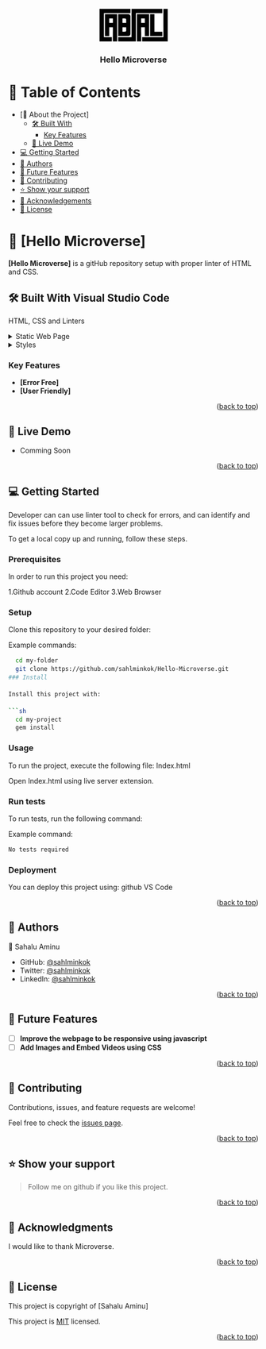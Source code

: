 <a name="readme-top"></a>

<!--
HOW TO USE:
This is an example of how you may give instructions on setting up your project locally.

Modify this file to match your project and remove sections that don't apply.

REQUIRED SECTIONS:
- Table of Contents
- About the Project
  - Built With
  - Live Demo
- Getting Started
- Authors
- Future Features
- Contributing
- Show your support
- Acknowledgements
- License

After you're finished please remove all the comments and instructions!
-->

<div align="center">
  <!-- You are encouraged to replace this logo with your own! Otherwise you can also remove it. -->
  <img src="cabsal.png" alt="logo" width="140"  height="auto" />
  <br/>
 <h3><b>Hello Microverse</b></h3>

</div>

<!-- TABLE OF CONTENTS -->

# 📗 Table of Contents

- [📖 About the Project]
  - [🛠 Built With](#built-with)
    - [Key Features](#key-features)
  - [🚀 Live Demo](#live-demo)
- [💻 Getting Started](#getting-started)
- [👥 Authors](#authors)
- [🔭 Future Features](#future-features)
- [🤝 Contributing](#contributing)
- [⭐️ Show your support](#support)
- [🙏 Acknowledgements](#acknowledgements)
- [📝 License](#license)

<!-- PROJECT DESCRIPTION -->

# 📖 [Hello Microverse] <a name="about-project"></a>

**[Hello Microverse]** is a gitHub repository setup with proper linter of HTML and CSS.

## 🛠 Built With Visual Studio Code<a name="built-with"></a>
HTML, CSS and Linters

<details>
  <summary>Static Web Page</summary>
  
</details>

<details>
  <summary>Styles</summary>
 
</details>


<!-- Features -->

### Key Features <a name="key-features"></a>

- **[Error Free]**
- **[User Friendly]**

<p align="right">(<a href="#readme-top">back to top</a>)</p>

<!-- LIVE DEMO -->

## 🚀 Live Demo <a name="live-demo"></a>

- Comming Soon
<p align="right">(<a href="#readme-top">back to top</a>)</p>

<!-- GETTING STARTED -->

## 💻 Getting Started <a name="getting-started"></a>

Developer can can use linter tool to check for errors, and can identify and fix issues before they become larger problems.

To get a local copy up and running, follow these steps.

### Prerequisites

In order to run this project you need:

1.Github account
2.Code Editor
3.Web Browser

### Setup

Clone this repository to your desired folder:


Example commands:

```sh
  cd my-folder
  git clone https://github.com/sahlminkok/Hello-Microverse.git
### Install

Install this project with:

```sh
  cd my-project
  gem install
```

### Usage

To run the project, execute the following file:
Index.html

Open Index.html using live server extension.

### Run tests

To run tests, run the following command:


Example command:

```sh
No tests required 
```


### Deployment

You can deploy this project using:
github VS Code 

<!--
Example:

```sh

```
 -->

<p align="right">(<a href="#readme-top">back to top</a>)</p>

<!-- AUTHORS -->

## 👥 Authors <a name="authors"></a>

👤 Sahalu Aminu

- GitHub: [@sahlminkok](https://github.com/sahlminkok)
- Twitter: [@sahlminkok](https://twitter.com/sahlminkok)
- LinkedIn: [@sahlminkok](https://www.linkedin.com/in/sahlminkok/)


<p align="right">(<a href="#readme-top">back to top</a>)</p>

<!-- FUTURE FEATURES -->

## 🔭 Future Features <a name="future-features"></a>


- [ ] **Improve the webpage to be responsive using javascript**
- [ ] **Add Images and Embed Videos using CSS**

<p align="right">(<a href="#readme-top">back to top</a>)</p>

<!-- CONTRIBUTING -->

## 🤝 Contributing <a name="contributing"></a>

Contributions, issues, and feature requests are welcome!

Feel free to check the [issues page](../../issues/).

<p align="right">(<a href="#readme-top">back to top</a>)</p>

<!-- SUPPORT -->

## ⭐️ Show your support <a name="support"></a>

> Follow me on github if you like this project.



<p align="right">(<a href="#readme-top">back to top</a>)</p>

<!-- ACKNOWLEDGEMENTS -->

## 🙏 Acknowledgments <a name="acknowledgements"></a>

I would like to thank Microverse.

<p align="right">(<a href="#readme-top">back to top</a>)</p>

<!-- LICENSE -->

## 📝 License <a name="license"></a>

This project is copyright of [Sahalu Aminu]

This project is [MIT](./LICENSE) licensed.

<p align="right">(<a href="#readme-top">back to top</a>)</p>
